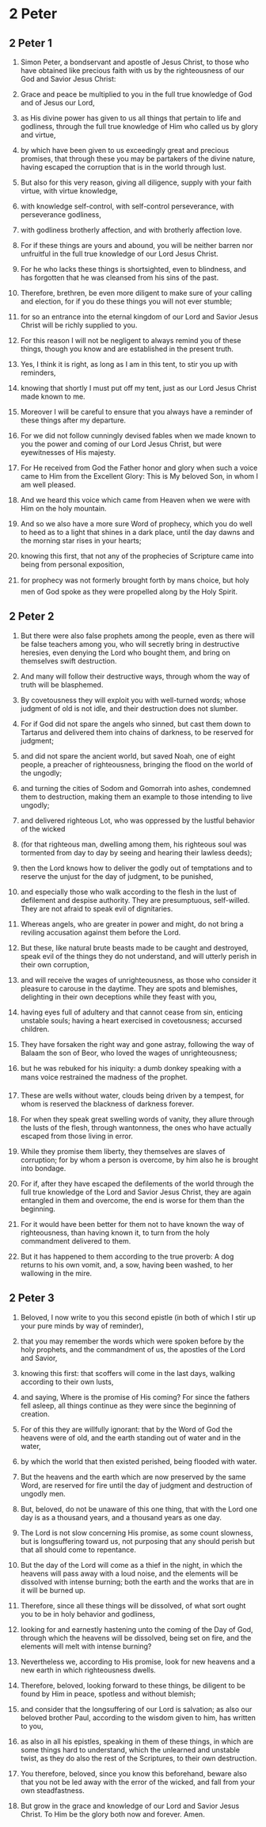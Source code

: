 # 2 Peter

## 2 Peter 1

1. Simon Peter, a bondservant and apostle of Jesus Christ, to those who have obtained like precious faith with us by the righteousness of our God and Savior Jesus Christ:

2. Grace and peace be multiplied to you in the full true knowledge of God and of Jesus our Lord,

3. as His divine power has given to us all things that pertain to life and godliness, through the full true knowledge of Him who called us by glory and virtue,

4. by which have been given to us exceedingly great and precious promises, that through these you may be partakers of the divine nature, having escaped the corruption that is in the world through lust.

5. But also for this very reason, giving all diligence, supply with your faith virtue, with virtue knowledge,

6. with knowledge self-control, with self-control perseverance, with perseverance godliness,

7. with godliness brotherly affection, and with brotherly affection love.

8. For if these things are yours and abound, you will be neither barren nor unfruitful in the full true knowledge of our Lord Jesus Christ.

9. For he who lacks these things is shortsighted, even to blindness, and has forgotten that he was cleansed from his sins of the past.

10. Therefore, brethren, be even more diligent to make sure of your calling and election, for if you do these things you will not ever stumble;

11. for so an entrance into the eternal kingdom of our Lord and Savior Jesus Christ will be richly supplied to you.

12. For this reason I will not be negligent to always remind you of these things, though you know and are established in the present truth.

13. Yes, I think it is right, as long as I am in this tent, to stir you up with reminders,

14. knowing that shortly I must put off my tent, just as our Lord Jesus Christ made known to me.

15. Moreover I will be careful to ensure that you always have a reminder of these things after my departure.

16. For we did not follow cunningly devised fables when we made known to you the power and coming of our Lord Jesus Christ, but were eyewitnesses of His majesty.

17. For He received from God the Father honor and glory when such a voice came to Him from the Excellent Glory: This is My beloved Son, in whom I am well pleased.

18. And we heard this voice which came from Heaven when we were with Him on the holy mountain.

19. And so we also have a more sure Word of prophecy, which you do well to heed as to a light that shines in a dark place, until the day dawns and the morning star rises in your hearts;

20. knowing this first, that not any of the prophecies of Scripture came into being from personal exposition,

21. for prophecy was not formerly brought forth by mans choice, but holy men of God spoke as they were propelled along by the Holy Spirit.

## 2 Peter 2

1. But there were also false prophets among the people, even as there will be false teachers among you, who will secretly bring in destructive heresies, even denying the Lord who bought them, and bring on themselves swift destruction.

2. And many will follow their destructive ways, through whom the way of truth will be blasphemed.

3. By covetousness they will exploit you with well-turned words; whose judgment of old is not idle, and their destruction does not slumber.

4. For if God did not spare the angels who sinned, but cast them down to Tartarus and delivered them into chains of darkness, to be reserved for judgment;

5. and did not spare the ancient world, but saved Noah, one of eight people, a preacher of righteousness, bringing the flood on the world of the ungodly;

6. and turning the cities of Sodom and Gomorrah into ashes, condemned them to destruction, making them an example to those intending to live ungodly;

7. and delivered righteous Lot, who was oppressed by the lustful behavior of the wicked

8. (for that righteous man, dwelling among them, his righteous soul was tormented from day to day by seeing and hearing their lawless deeds);

9. then the Lord knows how to deliver the godly out of temptations and to reserve the unjust for the day of judgment, to be punished,

10. and especially those who walk according to the flesh in the lust of defilement and despise authority. They are presumptuous, self-willed. They are not afraid to speak evil of dignitaries.

11. Whereas angels, who are greater in power and might, do not bring a reviling accusation against them before the Lord.

12. But these, like natural brute beasts made to be caught and destroyed, speak evil of the things they do not understand, and will utterly perish in their own corruption,

13. and will receive the wages of unrighteousness, as those who consider it pleasure to carouse in the daytime. They are spots and blemishes, delighting in their own deceptions while they feast with you,

14. having eyes full of adultery and that cannot cease from sin, enticing unstable souls; having a heart exercised in covetousness; accursed children.

15. They have forsaken the right way and gone astray, following the way of Balaam the son of Beor, who loved the wages of unrighteousness;

16. but he was rebuked for his iniquity: a dumb donkey speaking with a mans voice restrained the madness of the prophet.

17. These are wells without water, clouds being driven by a tempest, for whom is reserved the blackness of darkness forever.

18. For when they speak great swelling words of vanity, they allure through the lusts of the flesh, through wantonness, the ones who have actually escaped from those living in error.

19. While they promise them liberty, they themselves are slaves of corruption; for by whom a person is overcome, by him also he is brought into bondage.

20. For if, after they have escaped the defilements of the world through the full true knowledge of the Lord and Savior Jesus Christ, they are again entangled in them and overcome, the end is worse for them than the beginning.

21. For it would have been better for them not to have known the way of righteousness, than having known it, to turn from the holy commandment delivered to them.

22. But it has happened to them according to the true proverb: A dog returns to his own vomit, and, a sow, having been washed, to her wallowing in the mire.

## 2 Peter 3

1. Beloved, I now write to you this second epistle (in both of which I stir up your pure minds by way of reminder),

2. that you may remember the words which were spoken before by the holy prophets, and the commandment of us, the apostles of the Lord and Savior,

3. knowing this first: that scoffers will come in the last days, walking according to their own lusts,

4. and saying, Where is the promise of His coming? For since the fathers fell asleep, all things continue as they were since the beginning of creation.

5. For of this they are willfully ignorant: that by the Word of God the heavens were of old, and the earth standing out of water and in the water,

6. by which the world that then existed perished, being flooded with water.

7. But the heavens and the earth which are now preserved by the same Word, are reserved for fire until the day of judgment and destruction of ungodly men.

8. But, beloved, do not be unaware of this one thing, that with the Lord one day is as a thousand years, and a thousand years as one day.

9. The Lord is not slow concerning His promise, as some count slowness, but is longsuffering toward us, not purposing that any should perish but that all should come to repentance.

10. But the day of the Lord will come as a thief in the night, in which the heavens will pass away with a loud noise, and the elements will be dissolved with intense burning; both the earth and the works that are in it will be burned up.

11. Therefore, since all these things will be dissolved, of what sort ought you to be in holy behavior and godliness,

12. looking for and earnestly hastening unto the coming of the Day of God, through which the heavens will be dissolved, being set on fire, and the elements will melt with intense burning?

13. Nevertheless we, according to His promise, look for new heavens and a new earth in which righteousness dwells.

14. Therefore, beloved, looking forward to these things, be diligent to be found by Him in peace, spotless and without blemish;

15. and consider that the longsuffering of our Lord is salvation; as also our beloved brother Paul, according to the wisdom given to him, has written to you,

16. as also in all his epistles, speaking in them of these things, in which are some things hard to understand, which the unlearned and unstable twist, as they do also the rest of the Scriptures, to their own destruction.

17. You therefore, beloved, since you know this beforehand, beware also that you not be led away with the error of the wicked, and fall from your own steadfastness.

18. But grow in the grace and knowledge of our Lord and Savior Jesus Christ. To Him be the glory both now and forever. Amen.

